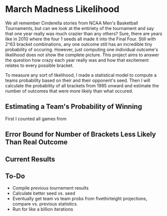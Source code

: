 # March Madness Likelihood

We all remember Cinderella stories from NCAA Men's Basketball Tournaments, but can we look at the entiriety of the tournament and say that one year really was much crazier than any others? Sure, there are years like in 2010 where the four 1 seeds all made it into the Final Four. Still with 2^63 bracket combinations, any one outcome still has an incredible tiny probability of occuring.  However, just computing one individual outcome's likelihood does not show the complete picture. This project aims to answer the question how crazy each year really was and how that excitement relates to every possible bracket.

To measure any sort of likelihood, I made a statistical model to compute a teams probability based on their and their opponent's seed. Then I will calculate the probability of all brackets from 1985 onward and estimate the number of outcomes that were more likely than what occured. 

## Estimating a Team's Probability of Winning ##

First I counted all games from 
## Error Bound for Number of Brackets Less Likely Than Real Outcome ##



## Current Results ##



## To-Do ##

- Compile previous tournement results
- Calculate better seed vs. seed 
- Eventually get team vs team probs from fivethirteight projections, compare vs. previous statistics.
- Run for like a billion iterations

